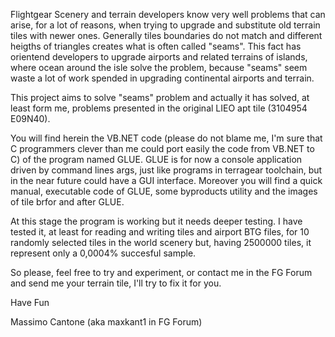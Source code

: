 Flightgear Scenery and terrain developers know very well problems that can arise, for a lot of reasons, when trying to upgrade and substitute old terrain tiles with newer ones.
Generally tiles boundaries do not match and different heigths of triangles creates what is often called "seams".
This fact has orientend developers to upgrade airports and related terrains of islands, where ocean around the isle solve the problem, because "seams" seem waste a lot of work spended in upgrading continental airports and terrain.

This project aims to solve "seams" problem and actually it has solved, at least form me, problems  presented in the original LIEO apt tile (3104954 E09N40).

You will find herein the VB.NET code (please do not blame me, I'm sure that C programmers clever than me could port easily the code from VB.NET to C) of the program named GLUE.
GLUE is for now a console application driven by command lines args, just like programs in terragear toolchain, but in the near future could have a GUI interface.
Moreover you will find a quick manual, executable code of GLUE, some byproducts utility and the images of tile brfor and after GLUE.

At this stage the program is working but it needs deeper testing. I have tested it, at least for reading and writing tiles and airport BTG files, for 10 randomly selected tiles in the world scenery but, having 2500000 tiles, it represent only a 0,0004% succesful sample.

So please, feel free to try and experiment, or contact me in the FG Forum and send me your terrain tile, I'll try to fix it for you.

Have Fun

Massimo Cantone (aka maxkant1 in FG Forum)

